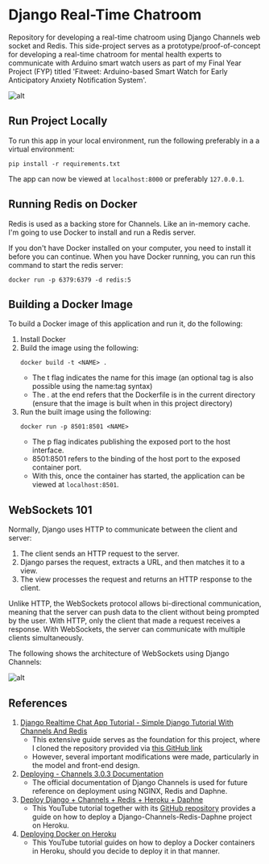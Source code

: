 # Django Real-Time Chatroom
Repository for developing a real-time chatroom using Django Channels web socket and Redis. This side-project serves as a prototype/proof-of-concept for developing a real-time chatroom for mental health experts to communicate with Arduino smart watch users as part of my Final Year Project (FYP) titled 'Fitweet: Arduino-based Smart Watch for Early Anticipatory Anxiety Notification System'.

![alt](https://im.ezgif.com/tmp/ezgif-1-2b3591833279.gif)

## Run Project Locally

To run this app in your local environment, run the following preferably in a a virtual environment:

```
pip install -r requirements.txt
```

The app can now be viewed at `localhost:8000` or preferably `127.0.0.1`.

## Running Redis on Docker

Redis is used as a backing store for Channels. Like an in-memory cache. I'm going to use Docker to install and run a Redis server.

If you don't have Docker installed on your computer, you need to install it before you can continue. When you have Docker running, you can run this command to start the redis server:

`docker run -p 6379:6379 -d redis:5`

## Building a Docker Image

To build a Docker image of this application and run it, do the following:

1. Install Docker
2. Build the image using the following:
   ```
   docker build -t <NAME> .
   ```
   - The t flag indicates the name for this image (an optional tag is also possible using the name:tag syntax)
   - The . at the end refers that the Dockerfile is in the current directory (ensure that the image is built when in this project directory)
3. Run the built image using the following:
   ```
   docker run -p 8501:8501 <NAME>
   ```
   - The p flag indicates publishing the exposed port to the host interface.
   - 8501:8501 refers to the binding of the host port to the exposed container port.
   - With this, once the container has started, the application can be viewed at `localhost:8501`.


## WebSockets 101

Normally, Django uses HTTP to communicate between the client and server:

1. The client sends an HTTP request to the server.
2. Django parses the request, extracts a URL, and then matches it to a view.
3. The view processes the request and returns an HTTP response to the client.

Unlike HTTP, the WebSockets protocol allows bi-directional communication, meaning that the server can push data to the client without being prompted by the user. With HTTP, only the client that made a request receives a response. With WebSockets, the server can communicate with multiple clients simultaneously. 

The following shows the architecture of WebSockets using Django Channels:


![alt](https://heroku-www-files.s3.amazonaws.com/django-channels/django-wsgi.png)

## References

1. [Django Realtime Chat App Tutorial - Simple Django Tutorial With Channels And Redis](https://codewithstein.com/django-realtime-chat-app-tutorial-simple-django-tutorial-with-channels-and-redis/)
   - This extensive guide serves as the foundation for this project, where I cloned the repository provided via [this GitHub link](https://github.com/SteinOveHelset/chatty)
   - However, several important modifications were made, particularly in the model and front-end design.
2. [Deploying - Channels 3.0.3 Documentation](https://channels.readthedocs.io/en/latest/deploying.html#)
   - The official documentation of Django Channels is used for future reference on deployment using NGINX, Redis and Daphne.
3. [Deploy Django + Channels + Redis + Heroku + Daphne](https://www.youtube.com/watch?v=zizzeE4Obc0)
   - This YouTube tutorial together with its [GitHub repository](https://github.com/veryacademy/YT-Django-Heroku-Deploy-Channels-Daphne) provides a guide on how to deploy a Django-Channels-Redis-Daphne project on Heroku.
4. [Deploying Docker on Heroku](https://www.youtube.com/watch?v=tTwGdUTR5h8)
    - This YouTube tutorial guides on how to deploy a Docker containers in Heroku, should you decide to deploy it in that manner.